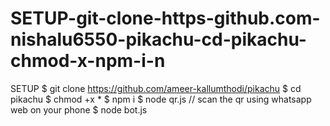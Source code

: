 # SETUP-git-clone-https-github.com-nishalu6550-pikachu-cd-pikachu-chmod-x-npm-i-n
SETUP $ git clone https://github.com/ameer-kallumthodi/pikachu $ cd pikachu $ chmod +x * $ npm i $ node qr.js    // scan the qr using whatsapp web on your phone $ node bot.js
